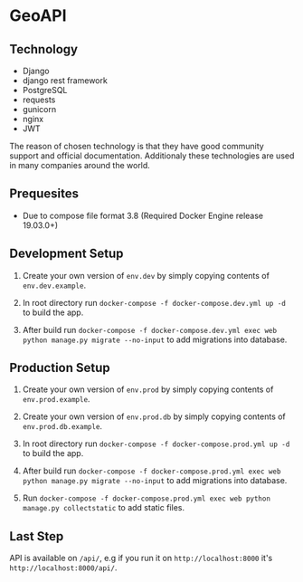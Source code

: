 # GeoAPI

## Technology

- Django
- django rest framework
- PostgreSQL
- requests
- gunicorn
- nginx
- JWT

The reason of chosen technology is that they have good community support and official documentation. Additionaly these technologies are used in many companies around the world.

## Prequesites

- Due to compose file format 3.8 (Required Docker Engine release 19.03.0+)

## Development Setup

1. Create your own version of `env.dev` by simply copying contents of `env.dev.example`.

2. In root directory run `docker-compose -f docker-compose.dev.yml up -d` to build the app.

3. After build run `docker-compose -f docker-compose.dev.yml exec web python manage.py migrate --no-input` to add migrations into database.

## Production Setup

1. Create your own version of `env.prod` by simply copying contents of `env.prod.example`.

2. Create your own version of `env.prod.db` by simply copying contents of `env.prod.db.example`.

3. In root directory run `docker-compose -f docker-compose.prod.yml up -d` to build the app.

4. After build run `docker-compose -f docker-compose.prod.yml exec web python manage.py migrate --no-input` to add migrations into database.

5. Run `docker-compose -f docker-compose.prod.yml exec web python manage.py collectstatic` to add static files.

## Last Step

API is available on `/api/`, e.g if you run it on `http://localhost:8000` it's `http://localhost:8000/api/`. 